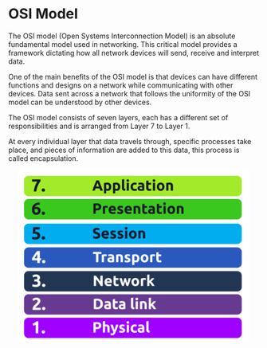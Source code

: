 # OSI Model

The OSI model (Open Systems Interconnection Model) is an absolute fundamental model used in networking. This critical model provides a framework dictating how all network devices will send, receive and interpret data.

One of the main benefits of the OSI model is that devices can have different functions and designs on a network while communicating with other devices. Data sent across a network that follows the uniformity of the OSI model can be understood by other devices.

The OSI model consists of seven layers, each has a different set of responsibilities and is arranged from Layer 7 to Layer 1.

At every individual layer that data travels through, specific processes take place, and pieces of information are added to this data, this process is called encapsulation.

<img src="../../_resources/6d17472b87f8792dadde3bb06aa1fdaa.svg" alt="6d17472b87f8792dadde3bb06aa1fdaa.svg" width="465" height="345" style="display: block; margin: 0 auto">